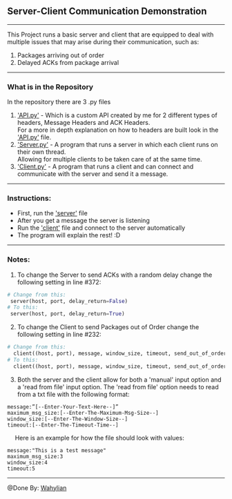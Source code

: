 ## Server-Client Communication Demonstration

---
This Project runs a basic server and client that are equipped to deal with multiple issues that may arise during their 
communication, such as:
1. Packages arriving out of order
2. Delayed ACKs from package arrival
---

### What is in the Repository
In the repository there are 3 .py files
1. ['API.py'](API.py) - Which is a custom API created by me for 2 different types of headers, Message Headers and ACK 
Headers.<br/> For a more in depth explanation on how to headers are built look in the ['API.py'](API.py) file.
2. ['Server.py'](Server.py) - A program that runs a server in which each client runs on their own thread.<br/> Allowing
for multiple clients to be taken care of at the same time.
3. ['Client.py'](Client.py) - A program that runs a client and can connect and communicate with the server and send it 
a message.
---

### Instructions:
* First, run the ['server'](Server.py) file
* After you get a message the server is listening
* Run the ['client'](Client.py) file and connect to the server automatically
* The program will explain the rest! :D

---

### Notes:

1. To change the Server to send ACKs with a random delay change the following setting in line #372:
```python
# Change from this:
 server(host, port, delay_return=False)
# To this:
 server(host, port, delay_return=True)
```
2. To change the Client to send Packages out of Order change the following setting in line #232:
```python
# Change from this:
  client((host, port), message, window_size, timeout, send_out_of_order=False)
# To this:
  client((host, port), message, window_size, timeout, send_out_of_order=True)
```
3. Both the server and the client allow for both a 'manual' input option and a 'read from file' input option.
The 'read from file' option needs to read from a txt file with the following format:
```text
message:”[--Enter-Your-Text-Here--]”
maximum_msg_size:[--Enter-The-Maximum-Msg-Size--]
window_size:[--Enter-The-Window-Size--]
timeout:[--Enter-The-Timeout-Time--]
``` 
&emsp; Here is an example for how the file should look with values:
```text
message:"This is a test message"
maximum_msg_size:3
window_size:4
timeout:5
```

---
 @Done By: [Wahylian](https://github.com/Wahylian)
